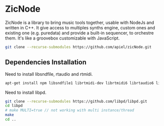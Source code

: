 # ZicNode

ZicNode is a library to bring music tools together, usable with NodeJs and written in C++. It give access to multiples synths engine, custom ones and existing one (e.g. puredata) and provide a built-in sequencer, to orchestre them. It's like a groovebox customizable with JavaScript.

```sh
git clone --recurse-submodules https://github.com/apiel/zicNode.git
```

## Dependencies Installation

Need to install libsndfile, rtaudio and rtmidi.

```sh
apt-get install npm libsndfile1 librtmidi-dev librtmidi6 librtaudio6 librtaudio-dev
```

Need to install libpd.

```sh
git clone --recurse-submodules https://github.com/libpd/libpd.git
cd libpd
# make MULTI=true // not working with multi instance/thread
make
cd ..
```
